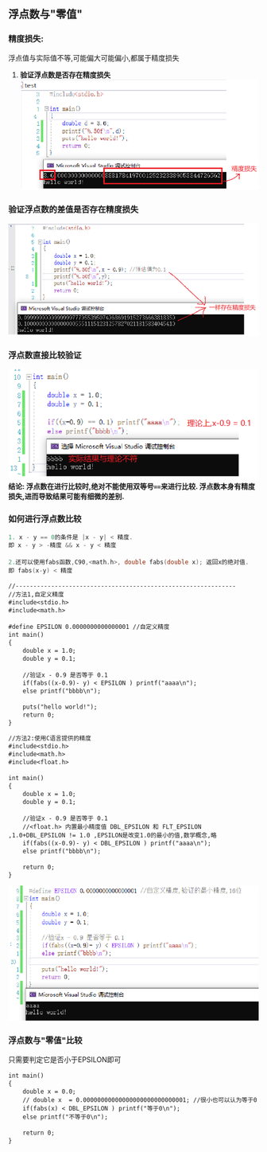 ## 浮点数与"零值"

### 精度损失:

浮点值与实际值不等,可能偏大可能偏小,都属于精度损失  

1. **验证浮点数是否存在精度损失**  
   ![精度损失1](%E6%B5%AE%E7%82%B9%E6%95%B0%E7%9A%84%E6%AF%94%E8%BE%83%20--%E8%BF%9B%E9%98%B6C%E8%AF%AD%E8%A8%80.assets/%E7%B2%BE%E5%BA%A6%E6%8D%9F%E5%A4%B11.png)  

### 验证浮点数的差值是否存在精度损失

   ![精度损失2](%E6%B5%AE%E7%82%B9%E6%95%B0%E7%9A%84%E6%AF%94%E8%BE%83%20--%E8%BF%9B%E9%98%B6C%E8%AF%AD%E8%A8%80.assets/%E7%B2%BE%E5%BA%A6%E6%8D%9F%E5%A4%B12.png)

### 浮点数直接比较验证

   ![精度损失3](%E6%B5%AE%E7%82%B9%E6%95%B0%E7%9A%84%E6%AF%94%E8%BE%83%20--%E8%BF%9B%E9%98%B6C%E8%AF%AD%E8%A8%80.assets/%E7%B2%BE%E5%BA%A6%E6%8D%9F%E5%A4%B13.png)  
   **结论: 浮点数在进行比较时,绝对不能使用双等号`==`来进行比较.  浮点数本身有精度损失,进而导致结果可能有细微的差别.**  

### 如何进行浮点数比较

```C
1. x - y == 0的条件是 |x - y| < 精度.
即 x - y > -精度 && x - y < 精度

2.还可以使用fabs函数,C90,<math.h>, double fabs(double x); 返回x的绝对值.
即 fabs(x-y) < 精度
```

```
//--------------------------------------------------------------
//方法1,自定义精度
#include<stdio.h>
#include<math.h>

#define EPSILON 0.0000000000000001 //自定义精度
int main()
{
    double x = 1.0;
    double y = 0.1;

    //验证x - 0.9 是否等于 0.1
    if(fabs((x-0.9)- y) < EPSILON ) printf("aaaa\n");
    else printf("bbbb\n");

    puts("hello world!");
    return 0;
}
```

```
//方法2:使用C语言提供的精度
#include<stdio.h>
#include<math.h>
#include<float.h>

int main()
{
    double x = 1.0;
    double y = 0.1;

    //验证x - 0.9 是否等于 0.1
    //<float.h> 内置最小精度值 DBL_EPSILON 和 FLT_EPSILON ,1.0+DBL_EPSILON != 1.0 ,EPSILON是改变1.0的最小的值,数学概念,略
    if(fabs((x-0.9)- y) < DBL_EPSILON ) printf("aaaa\n");
    else printf("bbbb\n");
    
    return 0;
}
```

![浮点比较方法1](%E6%B5%AE%E7%82%B9%E6%95%B0%E7%9A%84%E6%AF%94%E8%BE%83%20--%E8%BF%9B%E9%98%B6C%E8%AF%AD%E8%A8%80.assets/%E6%B5%AE%E7%82%B9%E6%AF%94%E8%BE%83%E6%96%B9%E6%B3%951.png)



### 浮点数与"零值"比较

只需要判定它是否小于EPSILON即可

```
int main()
{
    double x = 0.0;
    // double x  = 0.00000000000000000000000000001; //很小也可以认为等于0
    if(fabs(x) < DBL_EPSILON ) printf("等于0\n");
    else printf("不等于0\n");
    
    return 0;
}
```

#### 